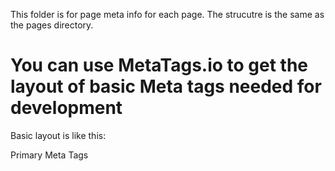 This folder is for page meta info for each page. The strucutre is the same as the pages directory.

# You can use MetaTags.io to get the layout of basic Meta tags needed for development

Basic layout is like this:

Primary Meta Tags

<title>${data.username} - PlaySpace</title>
<meta name="title" content="${data.username} - PlaySpace">
<meta name="description" content="Watch ${data.username}'s streams on PlaySpace ">

<!-- Open Graph / Facebook -->
<meta property="og:type" content="website">
<meta property="og:url" content="https://metatags.io/">
<meta property="og:title" content="${data.username} - PlaySpace">
<meta property="og:description" content="Watch ${data.username}'s streams on PlaySpace ">
<meta property="og:image" content="https://metatags.io/assets/meta-tags-16a33a6a8531e519cc0936fbba0ad904e52d35f34a46c97a2c9f6f7dd7d336f2.png">

<!-- Twitter -->
<meta property="twitter:card" content="summary_large_image">
<meta property="twitter:url" content="https://metatags.io/">
<meta property="twitter:title" content="${data.username} - PlaySpace">
<meta property="twitter:description" content="Watch ${data.username}'s streams on PlaySpace ">
<meta property="twitter:image" content="https://metatags.io/assets/meta-tags-16a33a6a8531e519cc0936fbba0ad904e52d35f34a46c97a2c9f6f7dd7d336f2.png">
